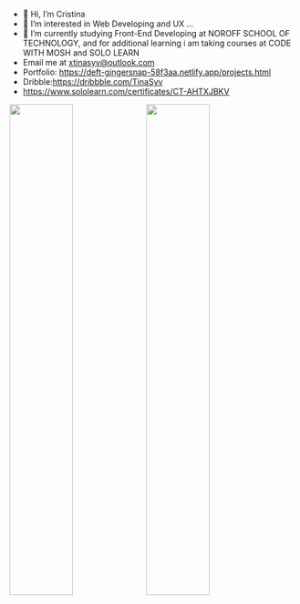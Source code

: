 - 👋 Hi, I’m Cristina
- 👀 I’m interested in Web Developing and UX ...
- 🌱 I’m currently studying Front-End Developing at NOROFF SCHOOL OF TECHNOLOGY, and for additional learning i am taking courses at CODE WITH MOSH and SOLO LEARN
- Email me at xtinasyv@outlook.com
- Portfolio: https://deft-gingersnap-58f3aa.netlify.app/projects.html
- Dribble:https://dribbble.com/TinaSyv
- https://www.sololearn.com/certificates/CT-AHTXJBKV

<img align="left" width="47%" src="https://github-readme-stats.vercel.app/api?username=khintin&theme=dark&show_icons=true"/>
<img align="left" width="47%"  src="https://github-readme-stats.vercel.app/api/top-langs/?username=khintin&layout=compact"/>



